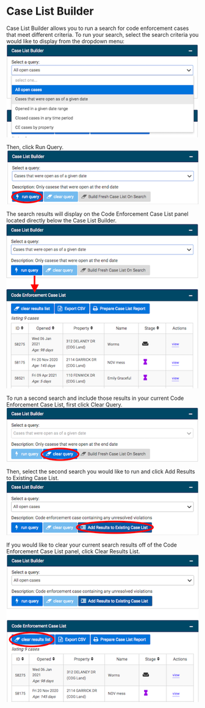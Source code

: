 # Case List Builder
Case List Builder allows you to run a search for code enforcement cases that meet different criteria. To run your search, select the search criteria you would like to display from the dropdown menu:
![screenshot of dropdown menu](img/querydropdown.png)

Then, click Run Query.
![screenshot of run query](img/runquery.png)

The search results will display on the Code Enforcement Case List panel located directly below the Case List Builder.
![screenshot of Code Enforcement Case List panel with arrow](img/cecaselistquery.png)

To run a second search and include those results in your current Code Enforcement Case List, first click Clear Query.
![screenshot of clear query](img/clearquery.png)

Then, select the second search you would like to run and click Add Results to Existing Case List.
![screenshot of add results to existing case list](img/addresults.png)

If you would like to clear your current search results off of the Code Enforcement Case List panel, click Clear Results List.
![screenshot of clear results list](img/clearresultslist.png)
